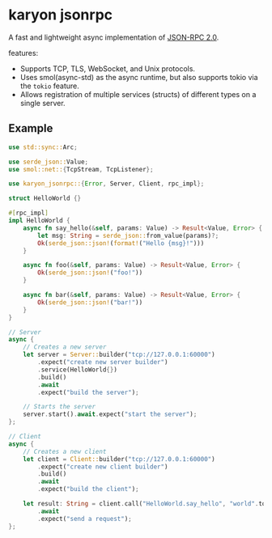 # karyon jsonrpc

A fast and lightweight async implementation of [JSON-RPC
2.0](https://www.jsonrpc.org/specification).

features: 
- Supports TCP, TLS, WebSocket, and Unix protocols.
- Uses smol(async-std) as the async runtime, but also supports tokio via the 
  `tokio` feature.
- Allows registration of multiple services (structs) of different types on a
  single server.

## Example

```rust
use std::sync::Arc;

use serde_json::Value;
use smol::net::{TcpStream, TcpListener};

use karyon_jsonrpc::{Error, Server, Client, rpc_impl};

struct HelloWorld {}

#[rpc_impl]
impl HelloWorld {
    async fn say_hello(&self, params: Value) -> Result<Value, Error> {
        let msg: String = serde_json::from_value(params)?;
        Ok(serde_json::json!(format!("Hello {msg}!")))
    }

    async fn foo(&self, params: Value) -> Result<Value, Error> {
        Ok(serde_json::json!("foo!"))
    }

    async fn bar(&self, params: Value) -> Result<Value, Error> {
        Ok(serde_json::json!("bar!"))
    }
}

// Server
async {
    // Creates a new server
    let server = Server::builder("tcp://127.0.0.1:60000")
        .expect("create new server builder")
        .service(HelloWorld{})
        .build()
        .await
        .expect("build the server");

    // Starts the server
    server.start().await.expect("start the server");
};

// Client
async {
    // Creates a new client
    let client = Client::builder("tcp://127.0.0.1:60000")
        .expect("create new client builder")
        .build()
        .await
        .expect("build the client");

    let result: String = client.call("HelloWorld.say_hello", "world".to_string())
        .await
        .expect("send a request");
};

```




